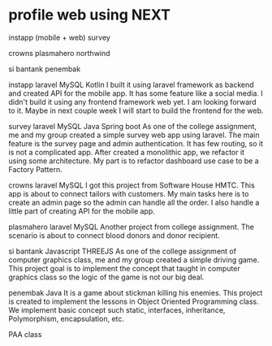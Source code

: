 # profile web using NEXT

instapp (mobile + web)
survey

crowns
plasmahero
northwind

si bantank
penembak

instapp
laravel
MySQL
Kotlin
I built it using laravel framework as backend and created API for the mobile app. It has some feature like a social media. I didn't build it using any frontend framework web yet. I am looking forward to it. Maybe in next couple week I will start to build the frontend for the web.

survey
laravel
MySQL
Java Spring boot
As one of the college assignment, me and my group created a simple survey web app using laravel. The main feature is the survey page and admin authentication. It has few routing, so it is not a complicated app. After created a monolithic app, we refactor it using some architecture. My part is to refactor dashboard use case to be a Factory Pattern.

crowns
laravel
MySQL
I got this project from Software House HMTC. This app is about to connect tailors with customers. My main tasks here is to create an admin page so the admin can handle all the order. I also handle a little part of creating API for the mobile app.

plasmahero
laravel
MySQL
Another project from college assignment. The scenario is about to connect blood donors and donor recipient.

si bantank
Javascript
THREEJS
As one of the college assignment of computer graphics class, me and my group created a simple driving game. This project goal is to implement the concept that taught in computer graphics class so the logic of the game is not our big deal.

penembak
Java
It is a game about stickman killing his enemies. This project is created to implement the lessons in Object Oriented Programming class. We implement basic concept such static, interfaces, inheritance, Polymorphism, encapsulation, etc.

PAA class
